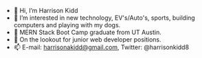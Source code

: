 - 👋 Hi, I’m Harrison Kidd
- 👀 I’m interested in new technology, EV's/Auto's, sports, building computers and playing with my dogs.
- 🌱 MERN Stack Boot Camp graduate from UT Austin.
- 💞️ On the lookout for junior web developer positions.
- 📫 E-mail: harrisonakidd@gmail.com, Twitter: @harrisonkidd8

<!---
hkidd/hkidd is a ✨ special ✨ repository because its `README.md` (this file) appears on your GitHub profile.
You can click the Preview link to take a look at your changes.
--->
